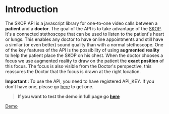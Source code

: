 # Introduction



The SKOP API is a javascript library for one-to-one video calls between a **patient** and a **doctor**. The goal of the API is to take advantage of the [SKOP]("https://www.wemed.fr/product-page/skop"). It's a connected stethoscope that can be used to listen to the patient's heart or lungs. This enables any doctor to have online appointments and still have a similar (or even better) sound quality than with a normal stethoscope.
One of the key features of the API is the possibility of using **augmented reality** to help the patient place the SKOP on his chest. When the doctor chooses a focus we use augmented reality to draw on the patient the **exact position** of this focus. The focus is also visible from the Doctor's perspective, this reassures the Doctor that the focus is drawn at the right location.


**Important** : To use the API, you need to have registered API_KEY. If you don't have one, please go [here](https://www.wemed.fr/inscription-api-skop) to get one.

>  **If you want to test the demo in full page go [here](https://halfred.wemed.fr/demo)**


[Demo](https://halfred.wemed.fr/demo/ ':include :type=iframe width=100%  height=750px allow="microphone; camera" style=""' )











